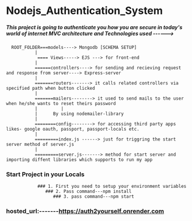 # Nodejs_Authentication_System

##### This project is going to authenticate you how you are secure in today's world of internet MVC architecture and Technologies used ------>
      ROOT_FOLDER===models----> Mongodb [SCHEMA SETUP]
               |
                ==== Views-----> EJS ---> for front-end
               |
               ======controllers----> for sending and recieving request and response from server----> Express-server
               |
               =======routers-------> it calls related controllers via specified path when button clicked
               |
               =======mailers--------> it used to send mails to the user when he/she wants to reset theirs password
               |         |
               |      By using nodemailer-library
               |
               ========config--------> for accessing third party apps likes- google oauth, passport, passport-locals etc.
               |
               =========index.js ------> just for triggring the start server method of server.js
               |
               =========server.js-------> method for start server and importing diffent libraries which supports to run my app
  ### Start Project in your Locals
      
                ### 1. First you need to setup your environment variables
                   ### 2. Pass command---npm install
                      ### 3. pass command---npm start
                         
   
   ###  **hosted_url**:-------https://auth2yourself.onrender.com
              
